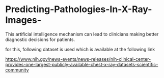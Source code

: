 # Predicting-Pathologies-In-X-Ray-Images-

This artificial intelligence mechanism can lead to clinicians making better diagnostic decisions for patients.

for this, following dataset is used which is available at the following link

https://www.nih.gov/news-events/news-releases/nih-clinical-center-provides-one-largest-publicly-available-chest-x-ray-datasets-scientific-community
